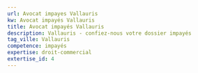 ```yaml
---
url: Avocat impayes Vallauris
kw: Avocat impayés Vallauris
title: Avocat impayés Vallauris
description: Vallauris - confiez-nous votre dossier impayés
tag_ville: Vallauris
competence: impayés
expertise: droit-commercial
extertise_id: 4
---
```

